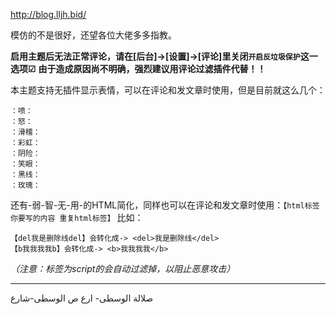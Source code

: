 http://blog.lljh.bid/

模仿的不是很好，还望各位大佬多多指教。

**启用主题后无法正常评论，请在[后台]->[设置]->[评论]里关闭```开启反垃圾保护```这一选项☑**
**由于造成原因尚不明确，强烈建议用评论过滤插件代替！！**

本主题支持无插件显示表情，可以在评论和发文章时使用，但是目前就这么几个：
```
：喷：
：怒：
：滑稽：
：彩虹：
：阴险：
：笑眼：
：黑线：
：玫瑰：
```

还有-弱-智-无-用-的HTML简化，同样也可以在评论和发文章时使用：```【html标签 你要写的内容 重复html标签】```
比如：
```
【del我是删除线del】会转化成-> <del>我是删除线</del>
【b我我我我b】会转化成-> <b>我我我我</b>
```
*（注意：标签为script的会自动过滤掉，以阻止恶意攻击）*

----------------

صلالة الوسطى- ارع ص الوسطى-شارع 
